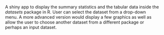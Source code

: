 A shiny app to display the summary statistics and the tabular data inside the *datasets* package in R. User can select the dataset from a drop-down menu. A more advanced version would display a few graphics as well as allow the user to choose another dataset from a different package or perhaps an input dataset.
